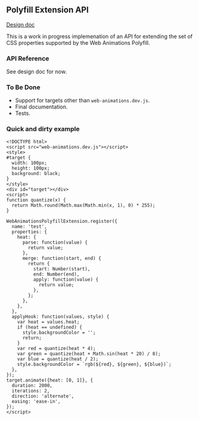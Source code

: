 
Polyfill Extension API
----------------------

[Design doc](https://docs.google.com/document/d/1pDFK6ebP2gejltvUwRieHVp3g85BA_SS6G0_-hHFzL0)

This is a work in progress implemenation of an API for extending the
set of CSS properties supported by the Web Animations Polyfill.

### API Reference

See design doc for now.

### To Be Done

 - Support for targets other than `web-animations.dev.js`.
 - Final documentation.
 - Tests.

### Quick and dirty example

```
<!DOCTYPE html>
<script src="web-animations.dev.js"></script>
<style>
#target {
  width: 100px;
  height: 100px;
  background: black;
}
</style>
<div id="target"></div>
<script>
function quantize(x) {
  return Math.round(Math.max(Math.min(x, 1), 0) * 255);
}

WebAnimationsPolyfillExtension.register({
  name: 'test',
  properties: {
    heat: {
      parse: function(value) {
        return value;
      },
      merge: function(start, end) {
        return {
          start: Number(start),
          end: Number(end),
          apply: function(value) {
            return value;
          },
        };
      },
    },
  },
  applyHook: function(values, style) {
    var heat = values.heat;
    if (heat == undefined) {
      style.backgroundColor = '';
      return;
    }
    var red = quantize(heat * 4);
    var green = quantize(heat + Math.sin(heat * 20) / 8);
    var blue = quantize(heat / 2);
    style.backgroundColor = `rgb(${red}, ${green}, ${blue})`;
  },
});
target.animate({heat: [0, 1]}, {
  duration: 2000,
  iterations: 2,
  direction: 'alternate',
  easing: 'ease-in',
});
</script>
```
